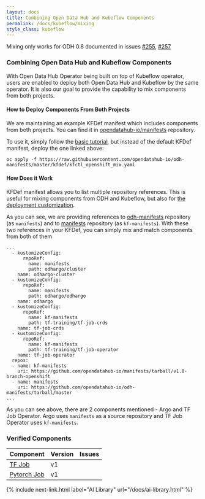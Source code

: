 ```yaml
---
layout: docs
title: Combining Open Data Hub and Kubeflow Components
permalink: /docs/kubeflow/mixing
style_class: kubeflow
---
```

Mixing only works for ODH 0.8 documented in issues [#255](https://github.com/opendatahub-io/odh-manifests/issues/255), [#257](https://github.com/opendatahub-io/odh-manifests/issues/257)

### Combining Open Data Hub and Kubeflow Components

With Open Data Hub Operator being built on top of Kubeflow operator, users are enabled to deploy both Open Data Hub and Kubeflow by the same operator. It is also our goal to provide the capability to mix components from both projects.

#### How to Deploy Components From Both Projects

We are maintaining an example KFDef manifest which includes components from both projects. You can find it in [opendatahub-io/manifests](https://github.com/opendatahub-io/odh-manifests/blob/master/kfdef/kfctl_openshift_mix.yaml) repository.

To use it, simply follow the [basic tutorial]({{site.baseurl}}/docs/getting-started/basic-tutorial), but instead of the default KFDef manifest, deploy the one linked above:

```
oc apply -f https://raw.githubusercontent.com/opendatahub-io/odh-manifests/master/kfdef/kfctl_openshift_mix.yaml
```

#### How Does it Work

KFDef manifest allows you to list multiple repository references. This is useful for mixing components from ODH and Kubeflow, but also for [the deployment customization]({{site.baseurl}}/docs/administration/installation-customization/customization).

As you can see, we are providing references to [odh-manifests](https://github.com/opendatahub-io/odh-manifests/) repository (as `manifests`) and to [manifests](https://github.com/opendatahub-io/manifests/) repository (as `kf-manifests`). With these two references in your KFDef, you can simply mix and match components from both of them

```
...
  - kustomizeConfig:
      repoRef:
        name: manifests
        path: odhargo/cluster
    name: odhargo-cluster
  - kustomizeConfig:
      repoRef:
        name: manifests
        path: odhargo/odhargo
    name: odhargo
  - kustomizeConfig:
      repoRef:
        name: kf-manifests
        path: tf-training/tf-job-crds
    name: tf-job-crds
  - kustomizeConfig:
      repoRef:
        name: kf-manifests
        path: tf-training/tf-job-operator
    name: tf-job-operator
  repos:
  - name: kf-manifests
    uri: https://github.com/opendatahub-io/manifests/tarball/v1.0-branch-openshift  
  - name: manifests
    uri: https://github.com/opendatahub-io/odh-manifests/tarball/master
...

```

As you can see above, there are 2 components mentioned - Argo and TF Job Operator. Argo uses `manifests` as a source repository and TF Job Operator uses `kf-manifests`.

### Verified Components

| Component | Version | Issues |
| ----------| --------|--------|
| [TF Job](https://github.com/opendatahub-io/manifests/blob/v1.0-branch-openshift/tf-training/)    |  v1     | |
| [Pytorch Job](https://github.com/opendatahub-io/manifests/blob/v1.0-branch-openshift/pytorch-job/)    |  v1     | |


{% include next-link.html label="AI Library" url="/docs/ai-library.html" %}
